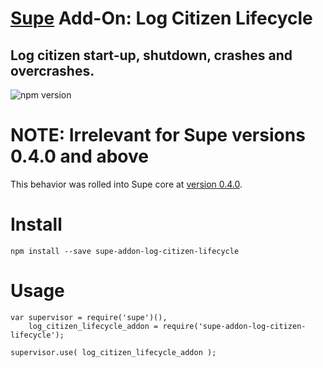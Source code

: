 # [Supe](https://github.com/Akamaozu/node-supe) Add-On: Log Citizen Lifecycle

## Log citizen start-up, shutdown, crashes and overcrashes.
![npm version](http://public.designbymobi.us/img/node-satellite-lifecycle.png)

# NOTE: Irrelevant for Supe versions 0.4.0 and above
This behavior was rolled into Supe core at [version 0.4.0](https://github.com/Akamaozu/node-supe/pull/14/files#diff-02cd71546d8ca715b696f3d48e122bc0).

# Install

```
npm install --save supe-addon-log-citizen-lifecycle
```

# Usage

```
var supervisor = require('supe')(),
    log_citizen_lifecycle_addon = require('supe-addon-log-citizen-lifecycle');

supervisor.use( log_citizen_lifecycle_addon );
